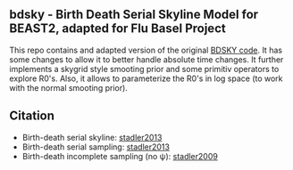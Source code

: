 ## bdsky - Birth Death Serial Skyline Model for BEAST2, adapted for Flu Basel Project

This repo contains and adapted version of the original [BDSKY code](https://github.com/BEAST2-Dev/bdsky). It has some changes to allow it to better handle absolute time changes. It further implements a skygrid style smooting prior and some primitiv operators to explore R0's. Also, it allows to parameterize the R0's in log space (to work with the normal smooting prior).



## Citation

- Birth-death serial skyline: [stadler2013](http://www.pnas.org/content/110/1/228.full)	
- Birth-death serial sampling: [stadler2013](http://www.pnas.org/content/110/1/228.full)
- Birth-death incomplete sampling (no ψ): [stadler2009](http://www.ncbi.nlm.nih.gov/pubmed/19631666)
